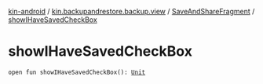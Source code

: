[kin-android](../../index.md) / [kin.backupandrestore.backup.view](../index.md) / [SaveAndShareFragment](index.md) / [showIHaveSavedCheckBox](./show-i-have-saved-check-box.md)

# showIHaveSavedCheckBox

`open fun showIHaveSavedCheckBox(): `[`Unit`](https://kotlinlang.org/api/latest/jvm/stdlib/kotlin/-unit/index.html)